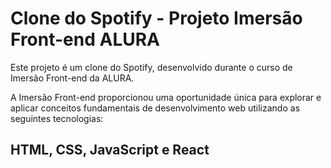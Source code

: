 # Clone do Spotify - Projeto Imersão Front-end ALURA


Este projeto é um clone do Spotify, desenvolvido durante o curso de Imersão Front-end da ALURA. 

A Imersão Front-end proporcionou uma oportunidade única para explorar e aplicar conceitos fundamentais de desenvolvimento web utilizando as seguintes tecnologias:

## HTML, CSS, JavaScript e React
